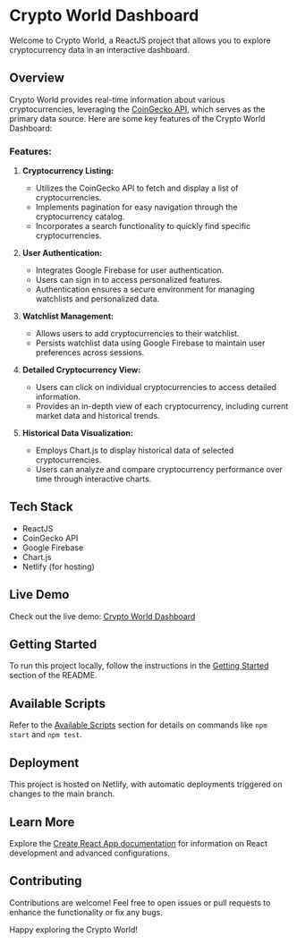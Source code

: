 # Crypto World Dashboard

Welcome to Crypto World, a ReactJS project that allows you to explore cryptocurrency data in an interactive dashboard.

## Overview

Crypto World provides real-time information about various cryptocurrencies, leveraging the [CoinGecko API](https://www.coingecko.com/), which serves as the primary data source. Here are some key features of the Crypto World Dashboard:

### Features:

1. **Cryptocurrency Listing:**
   - Utilizes the CoinGecko API to fetch and display a list of cryptocurrencies.
   - Implements pagination for easy navigation through the cryptocurrency catalog.
   - Incorporates a search functionality to quickly find specific cryptocurrencies.

2. **User Authentication:**
   - Integrates Google Firebase for user authentication.
   - Users can sign in to access personalized features.
   - Authentication ensures a secure environment for managing watchlists and personalized data.

3. **Watchlist Management:**
   - Allows users to add cryptocurrencies to their watchlist.
   - Persists watchlist data using Google Firebase to maintain user preferences across sessions.

4. **Detailed Cryptocurrency View:**
   - Users can click on individual cryptocurrencies to access detailed information.
   - Provides an in-depth view of each cryptocurrency, including current market data and historical trends.

5. **Historical Data Visualization:**
   - Employs Chart.js to display historical data of selected cryptocurrencies.
   - Users can analyze and compare cryptocurrency performance over time through interactive charts.

## Tech Stack

- ReactJS
- CoinGecko API
- Google Firebase
- Chart.js
- Netlify (for hosting)

## Live Demo

Check out the live demo: [Crypto World Dashboard](https://62502187431f2573cc43dea0--tranquil-mandazi-b7672d.netlify.app/)

## Getting Started

To run this project locally, follow the instructions in the [Getting Started](#getting-started) section of the README.

## Available Scripts

Refer to the [Available Scripts](#available-scripts) section for details on commands like `npm start` and `npm test`.

## Deployment

This project is hosted on Netlify, with automatic deployments triggered on changes to the main branch.

## Learn More

Explore the [Create React App documentation](https://facebook.github.io/create-react-app/docs/getting-started) for information on React development and advanced configurations.

## Contributing

Contributions are welcome! Feel free to open issues or pull requests to enhance the functionality or fix any bugs.

Happy exploring the Crypto World!
